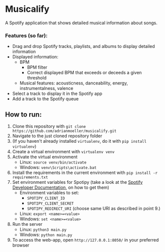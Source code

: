 # Musicalify

A Spotify application that shows detailed musical information about songs.

### Features (so far):

- Drag and drop Spotify tracks, playlists, and albums to display detailed information
- Displayed information:
  - BPM
    - BPM filter
    - Correct displayed BPM that exceeds or deceeds a given threshold
  - Musical features: acousticness, danceability, energy, instrumentalness, valence
- Select a track to display it in the Spotify app
- Add a track to the Spotify queue

## How to run:

1. Clone this repository with `git clone https://github.com/adrianmoeller/musicalify.git`
2. Navigate to the just cloned repository folder
3. (If you haven't already installed `virtualenv`, do it with `pip install virtualenv`)
4. Create a virtual environment with `virtualenv venv`
5. Activate the virtual environment
   - Linux: `source venv/bin/activate`
   - Windows: `venv\Scripts\activate.bat`
6. Install the requirements in the current environment with `pip install -r requirements.txt`
7. Set environment variables for Spotipy (take a look at the [Spotify Developer Documentation](https://developer.spotify.com/documentation/web-api/tutorials/getting-started), on how to get them)
   - Environment variables to set:
      - `SPOTIPY_CLIENT_ID`
      - `SPOTIPY_CLIENT_SECRET`
      - `SPOTIPY_REDIRECT_URI` (choose same URI as described in point 9.)
   - Linux: `export <name>=<value>`
   - Windows: `set <name>=<value>`
8. Run the server
   - Linux: `python3 main.py`
   - Windows: `python main.py`
9. To access the web-app, open `http://127.0.0.1:8050/` in your preferred browser
